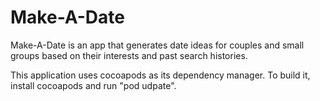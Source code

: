 # Make-A-Date

Make-A-Date is an app that generates date ideas for couples and small groups based on their interests and past search histories.

This application uses cocoapods as its dependency manager. To build it, install cocoapods and run "pod udpate".
